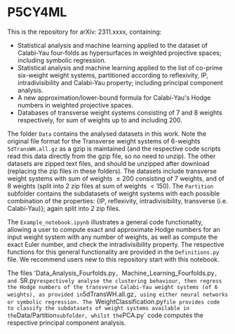 # P5CY4ML
This is the repository for arXiv: 2311.xxxx, containing:   
- Statistical analysis and machine learning applied to the dataset of Calabi-Yau four-folds as hypersurfaces in weighted projective spaces; including symbolic regression.   
- Statistical analysis and machine learning applied to the list of co-prime six-weight weight systems, partitioned according to reflexivity, IP, intradivisibility and Calabi-Yau property; including principal component analysis.   
- A new approximation/lower-bound formula for Calabi-Yau's Hodge numbers in weighted projective spaces.   
- Databases of transverse weight systems consisting of 7 and 8 weights respectively, for sum of weights up to and including 200.

The folder `Data` contains the analysed datasets in this work. Note the original file format for the Transverse weight systems of 6-weights `5dTransWH.all.gz` as a gzip is maintained (and the respective code scripts read this data directly from the gzip file, so no need to unzip). The other datasets are zipped text files, and should be unzipped after download (replacing the zip files in these folders). The datasets include transverse weight systems with sum of weights $\leq 200$ consisting of 7 weights, and of 8 weights (split into 2 zip files at sum of weights $< 150$). The `Partition` subfolder contains the subdatasets of weight systems with each possible combination of the properties: {IP, reflexivity, intradivisibility, transverse (i.e. Calabi-Yau)}; again split into 2 zip files.    

The `Example_notebook.ipynb` illustrates a general code functionality, allowing a user to compute exact and approximate Hodge numbers for an input weight system with any number of weights, as well as compute the exact Euler number, and check the intradivisibility property. The respective functions for this general functionality are provided in the `Definitions.py` file. We recommend users new to this repository start with this notebook.        

The files 'Data_Analysis_Fourfolds.py`, `Machine_Learning_Fourfolds.py`, and `SR.py` respectively analyse the clustering behaviour, then regress the Hodge numbers of the transverse Calabi-Yau weight systems (of 6 weights), as provided in `5dTransWH.all.gz`, using either neural networks or symbolic regression. The `WeightClassification.py` file provides code to classify the subdatasets of weight systems available in the `Data/Partition` subfolder, whilst the `PCA.py` code computes the respective principal component analysis.    
